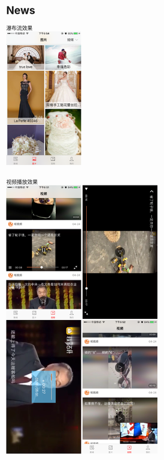 # News
瀑布流效果<br/>
<img width="200" height="356" src="https://github.com/limeng99/News/blob/master/images-folder/IMG_0973.PNG"/>

<br/>
视频播放效果<br/>
<div>
  <div>
    <img width="200" height="356" src="https://github.com/limeng99/News/blob/master/images-folder/IMG_0968.PNG"/> 
    <img width="200" height="356" src="https://github.com/limeng99/News/blob/master/images-folder/IMG_0970.PNG"/> 
    <img width="200" height="356" src="https://github.com/limeng99/News/blob/master/images-folder/IMG_0971.PNG"/> 
    <img width="200" height="356" src="https://github.com/limeng99/News/blob/master/images-folder/IMG_0972.PNG"/> 
   </div>
</div>
